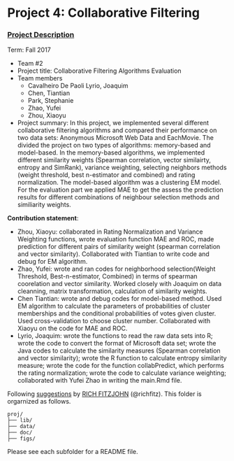 # Project 4: Collaborative Filtering

### [Project Description](doc/project4_desc.md)

Term: Fall 2017

+ Team #2
+ Project title: Collaborative Filtering Algorithms Evaluation
+ Team members
	+ Cavalheiro De Paoli Lyrio, Joaquim
    + Chen, Tiantian
    + Park, Stephanie
    + Zhao, Yufei
    + Zhou, Xiaoyu
+ Project summary: In this project, we implemented several different collaborative filtering algorithms and compared their performance on two data sets: Anonymous Microsoft Web Data and EachMovie. The divided the project on two types of algorithms: memory-based and model-based. In the memory-based algorithms, we implemented different similarity weights (Spearman correlation, vector similairty, entropy and SimRank), variance weighting, selecting neighbors methods (weight threshold, best n-estimator and combined) and rating normalization. The model-based algorithm was a clustering EM model. For the evaluation part we applied MAE to get the assess the prediction results for different combinations of neighbour selection methods and similiarity weights.

	
**Contribution statement**: 
+ Zhou, Xiaoyu: collaborated in Rating Normalization and Variance Weighting functions, wrote evaluation function MAE and ROC, made prediction for different pairs of similarity weight (spearman correlation and vector similarity). Collaborated with Tiantian to write code and debug for EM algorithm.
+ Zhao, Yufei: wrote and ran codes for neighborhood selection(Weight Threshold, Best-n-estimator, Combined) in terms of spearman coorelation and vector similarity. Worked closely with Joaquim on data cleanning, matrix transformation, calculation of similarity weights.
+ Chen Tiantian: wrote and debug codes for model-based method. Used EM algorithm to calculate the parameters of probabilities of cluster memberships and the conditional probabilities of votes given cluster. Used cross-validation to choose cluster number. Collaborated with Xiaoyu on the code for MAE and ROC.
+ Lyrio, Joaquim: wrote the functions to read the raw data sets into R; wrote the code to convert the format of Microsoft data set; wrote the Java codes to calculate the similarity measures (Spearman correlation and vector similarity); wrote the R function to calculate entropy  similarity measure; wrote the code for the function collabPredict, which performs the rating normalization; wrote the code to calculate variance weighting; collaborated with Yufei Zhao in writing the main.Rmd file.

Following [suggestions](http://nicercode.github.io/blog/2013-04-05-projects/) by [RICH FITZJOHN](http://nicercode.github.io/about/#Team) (@richfitz). This folder is orgarnized as follows.

```
proj/
├── lib/
├── data/
├── doc/
├── figs/
```

Please see each subfolder for a README file.
